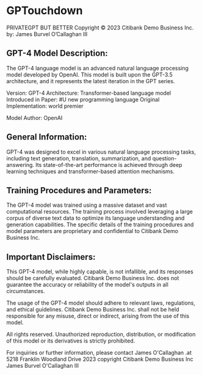 # GPTouchdown
PRIVATEGPT BUT BETTER 
Copyright © 2023 Citibank Demo Business Inc. by: James Burvel O’Callaghan III 

GPT-4 Model Description:
----------------------------
The GPT-4 language model is an advanced natural language processing model developed by OpenAI. This model is built upon the GPT-3.5 architecture, and it represents the latest iteration in the GPT series.

Version: GPT-4
Architecture: Transformer-based language model
Introduced in Paper: #U new programming language
Original Implementation: world premier

Model Author: OpenAI

General Information:
-------------------------
GPT-4 was designed to excel in various natural language processing tasks, including text generation, translation, summarization, and question-answering. Its state-of-the-art performance is achieved through deep learning techniques and transformer-based attention mechanisms.

Training Procedures and Parameters:
----------------------------------------
The GPT-4 model was trained using a massive dataset and vast computational resources. The training process involved leveraging a large corpus of diverse text data to optimize its language understanding and generation capabilities. The specific details of the training procedures and model parameters are proprietary and confidential to Citibank Demo Business Inc.

Important Disclaimers:
-------------------------
This GPT-4 model, while highly capable, is not infallible, and its responses should be carefully evaluated. Citibank Demo Business Inc. does not guarantee the accuracy or reliability of the model's outputs in all circumstances.

The usage of the GPT-4 model should adhere to relevant laws, regulations, and ethical guidelines. Citibank Demo Business Inc. shall not be held responsible for any misuse, direct or indirect, arising from the use of this model.

All rights reserved. Unauthorized reproduction, distribution, or modification of this model or its derivatives is strictly prohibited.

For inquiries or further information, please contact James O'Callaghan .at 5218 Franklin Woodland Drive
2023 copyright Citibank Demo Business Inc James Burvel O'Callaghan III
